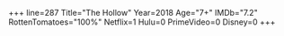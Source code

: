 +++
line=287
Title="The Hollow"
Year=2018
Age="7+"
IMDb="7.2"
RottenTomatoes="100%"
Netflix=1
Hulu=0
PrimeVideo=0
Disney=0
+++

